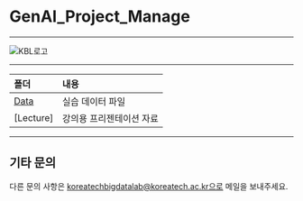# GenAI_Project_Manage
---

![KBL로고](https://github.com/koreatechbigdatalab/GenAI_Project_Manage/assets/139958321/cccba754-33fb-40a1-b417-4824d0f0b616)

---

폴더           | 내용
:------------- |:-------------
[Data](https://github.com/LEE1026icarus/Advanced_data_analysis_sample/tree/main/data) | 실습 데이터 파일
[Lecture] | 강의용 프리젠테이션 자료

---
## 기타 문의
다른 문의 사항은 koreatechbigdatalab@koreatech.ac.kr으로 메일을 보내주세요.
